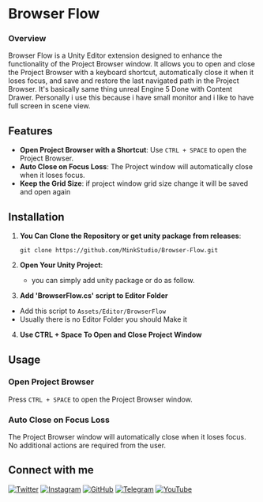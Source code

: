 # Browser Flow



### Overview

Browser Flow is a Unity Editor extension designed to enhance the functionality of the Project Browser window. It allows you to open and close the Project Browser with a keyboard shortcut, automatically close it when it loses focus, and save and restore the last navigated path in the Project Browser. It's basically same thing unreal Engine 5 Done with Content Drawer. Personally i use this because i have small monitor and i like to have full screen in scene view.

## Features

- **Open Project Browser with a Shortcut**: Use `CTRL + SPACE` to open the Project Browser.
- **Auto Close on Focus Loss**: The Project window will automatically close when it loses focus.
- **Keep the Grid Size**: if project window grid size change it will be saved and open again

## Installation

1. **You Can Clone the Repository or get unity package from releases**:

   ```
   git clone https://github.com/MinkStudio/Browser-Flow.git
   ```

2. **Open Your Unity Project**:
   - you can simply add unity package or do as follow.

3. **Add 'BrowserFlow.cs' script to Editor Folder**

  - Add this script to  `Assets/Editor/BrowserFlow`
  - Usually there is no Editor Folder you should Make it 

4. **Use CTRL + Space To Open and Close Project Window**




## Usage

### Open Project Browser

Press `CTRL + SPACE` to open the Project Browser window.

### Auto Close on Focus Loss

The Project Browser window will automatically close when it loses focus. No additional actions are required from the user.



## Connect with me

[![Twitter](https://img.shields.io/badge/Twitter-%231DA1F2.svg?&style=flat-square&logo=twitter&logoColor=white)](https://twitter.com/MiNKstudio0)
[![Instagram](https://img.shields.io/badge/Instagram-%23E4405F.svg?&style=flat-square&logo=instagram&logoColor=white)](https://www.instagram.com/mink_studio_)
[![GitHub](https://img.shields.io/badge/GitHub-%2312100E.svg?&style=flat-square&logo=github&logoColor=white)](https://github.com/MinkStudio)
[![Telegram](https://img.shields.io/badge/Telegram-2CA5E0?style=flat-square&logo=telegram&logoColor=white)](https://t.me/MiNK_studio)
[![YouTube](https://img.shields.io/badge/YouTube-FF0000?style=flat-square&logo=youtube&logoColor=white)](https://www.youtube.com/c/minkstudio591)
